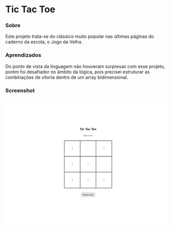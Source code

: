 # Tic Tac Toe

### Sobre
Este projeto trata-se do clássico muito popular nas últimas páginas do caderno da escola, o Jogo da Velha.

### Aprendizados
Do ponto de vista da linguagem não houveram surpresas com esse projeto, porém foi desafiador no âmbito da lógica, pois precisei estruturar as combinações de vítoria dentro de um array bidimensional.

### Screenshot
<img src="./src/screenshot-tic-tac-toe.png">